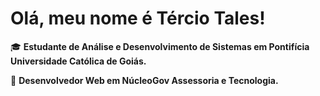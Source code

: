 <p align="left"> 
<h1>Olá, meu nome é Tércio Tales!</h1>  
</p>

<p align="left">
  🎓 <strong>Estudante de Análise e Desenvolvimento de Sistemas em Pontifícia Universidade Católica de Goiás.</strong>
</p>

<p align="left">
  💼 <strong>Desenvolvedor Web em NúcleoGov Assessoria e Tecnologia.</strong>
</p>
<br>
